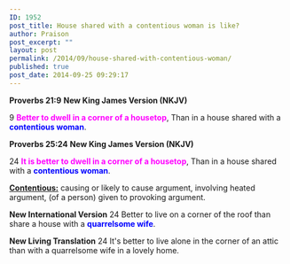 ```yaml
---
ID: 1952
post_title: House shared with a contentious woman is like?
author: Praison
post_excerpt: ""
layout: post
permalink: /2014/09/house-shared-with-contentious-woman/
published: true
post_date: 2014-09-25 09:29:17
---
```

<strong>Proverbs 21:9</strong>
<strong> New King James Version (NKJV)</strong>

9 <span style="color: #ff00ff;"><strong>Better to dwell in a corner of a housetop</strong></span>,
Than in a house shared with a <span style="color: #0000ff;"><strong>contentious woman</strong></span>.

<strong>Proverbs 25:24</strong>
<strong> New King James Version (NKJV)</strong>

24 <span style="color: #ff00ff;"><strong>It is better to dwell in a corner of a housetop</strong></span>,
Than in a house shared with a <span style="color: #0000ff;"><strong>contentious woman</strong></span>.

<span style="text-decoration: underline;"><strong>Contentious:</strong></span> causing or likely to cause argument, involving heated argument, (of a person) given to provoking argument.

<strong>New International Version</strong>
24 Better to live on a corner of the roof than share a house with a <strong><span style="color: #0000ff;">quarrelsome wife</span></strong>.

<strong>New Living Translation</strong>
24 It's better to live alone in the corner of an attic than with a quarrelsome wife in a lovely home.

&nbsp;